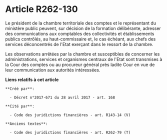 # Article R262-130

Le président de la chambre territoriale des comptes et le représentant du ministère public peuvent, sur décision de la
formation délibérante, adresser des communications aux comptables des collectivités et établissements publics contrôlés, au
haut-commissaire et, le cas échéant, aux chefs des services déconcentrés de l'Etat exerçant dans le ressort de la chambre.

Les observations arrêtées par la chambre et susceptibles de concerner les administrations, services et organismes centraux de
l'Etat sont transmises à la Cour des comptes ou au procureur général près ladite Cour en vue de leur communication aux
autorités intéressées.

**Liens relatifs à cet article**

	**Créé par**:

	  - Décret n°2017-671 du 28 avril 2017 - art. 168

	**Cité par**:

	  - Code des juridictions financières - art. R143-14 (V)

	**Anciens textes**:

	  - Code des juridictions financières - art. R262-79 (T)
